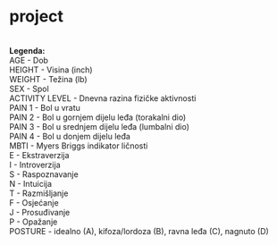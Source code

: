 # project
<br>
<b>Legenda:</b><br>
AGE - Dob<br>
HEIGHT - Visina (inch)<br>
WEIGHT - Težina (lb)<br>
SEX - Spol<br>
ACTIVITY LEVEL - Dnevna razina fizičke aktivnosti<br>
PAIN 1 - Bol u vratu<br>
PAIN 2 - Bol u gornjem dijelu leđa (torakalni dio)<br>
PAIN 3 - Bol u srednjem dijelu leđa (lumbalni dio)<br>
PAIN 4 - Bol u donjem dijelu leđa<br>
MBTI - Myers Briggs indikator ličnosti<br>
E - Ekstraverzija<br>
I - Introverzija<br>
S - Raspoznavanje<br>
N - Intuicija<br>
T - Razmišljanje<br>
F - Osjećanje<br>
J - Prosuđivanje<br>
P - Opažanje<br>
POSTURE - idealno (A), kifoza/lordoza (B), ravna leđa (C), nagnuto (D)

